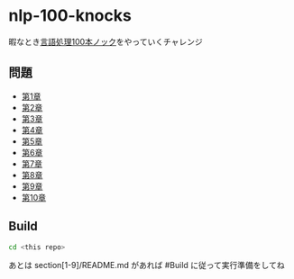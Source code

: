 # nlp-100-knocks

暇なとき[言語処理100本ノック](https://nlp100.github.io/ja/)をやっていくチャレンジ

## 問題 
- [第1章](https://nlp100.github.io/ja/ch01.html)
- [第2章](https://nlp100.github.io/ja/ch02.html)
- [第3章](https://nlp100.github.io/ja/ch03.html)
- [第4章](https://nlp100.github.io/ja/ch04.html)
- [第5章](https://nlp100.github.io/ja/ch05.html)
- [第6章](https://nlp100.github.io/ja/ch06.html)
- [第7章](https://nlp100.github.io/ja/ch07.html)
- [第8章](https://nlp100.github.io/ja/ch08.html)
- [第9章](https://nlp100.github.io/ja/ch09.html)
- [第10章](https://nlp100.github.io/ja/ch10.html)

## Build
```sh
cd <this repo>
```

あとは section[1-9]/README.md があれば #Build に従って実行準備をしてね

